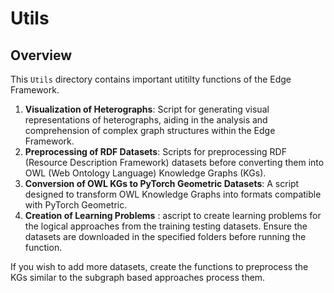 # Utils

## Overview

This `Utils` directory contains  important utitilty functions of the Edge Framework.

1. **Visualization of Heterographs**: Script for generating visual representations of heterographs, aiding in the analysis and comprehension of complex graph structures within the Edge Framework.
2. **Preprocessing of RDF Datasets**: Scripts for preprocessing RDF (Resource Description Framework) datasets before converting them into OWL (Web Ontology Language) Knowledge Graphs (KGs).
3. **Conversion of OWL KGs to PyTorch Geometric Datasets**: A script designed to transform OWL Knowledge Graphs into formats compatible with PyTorch Geometric.
4. **Creation of Learning Problems** : ascript to create learning problems for the logical approaches from the training testing datasets. Ensure the datasets are downloaded in the specified folders before running the function.

If you wish to add more datasets, create the functions to preprocess the KGs similar to the subgraph based approaches process them.
